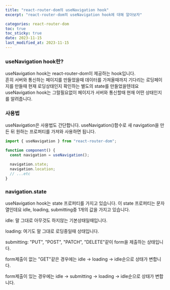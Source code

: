 ```yaml
---
title: "react-router-dom의 useNavigation hook"
excerpt: "react-router-dom의 useNavigation hook에 대해 알아보자"

categories: react-router-dom
toc: true
toc_sticky: true
date: 2023-11-15
last_modified_at: 2023-11-15
---
```


### useNavigation hook란?

useNavigation hook는 react-router-dom이 제공하는 hook입니다.  
흔히 서버와 통신하는 페이지를 만들었을때 데이터를 가져올때까지 기다리는 로딩페이지를 만들때 현재 로딩상태인지 확인하는 별도의 state를 만들었을텐데요  
useNavigation hook는 그럴필요없이 페이지가 서버와 통신할때 현재 어떤 상태인지를 알려줍니다.

### 사용법

useNavigation은 사용법도 간단합니다. useNavigation()함수로 새 navigation을 만든 뒤 원하는 프로퍼티를 가져와 사용하면 됩니다.

```javascript
import { useNavigation } from "react-router-dom";

function component() {
  const navigation = useNavigation();

  navigation.state;
  navigation.location;
  // ...etc
}
```

### navigation.state

useNavigation hook는 state 프로퍼티를 가지고 있습니다.
이 state 프로퍼티는 문자열인데요 idle, loading, submitting중 1개의 값을 가지고 있습니다.

idle: 말 그대로 아무것도 하지않는 기본상태일때입니다.

loading: 여기도 말 그대로 로딩중일때 상태입니다.

submitting: "PUT", "POST", "PATCH", "DELETE"같이 form을 제출하는 상태입니다.

form제출이 없는 "GET"같은 경우에는 idle -> loading -> idle순으로 상태가 변합니다.

form제출이 있는 경우에는 idle -> submitting -> loading -> idle순으로 상태가 변합니다.
